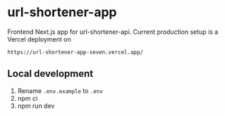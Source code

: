 # url-shortener-app

Frontend Next.js app for url-shortener-api. Current production setup is a Vercel deployment on

```
https://url-shortener-app-seven.vercel.app/
```

## Local development

1. Rename `.env.example` to `.env`
2. npm ci
3. npm run dev
